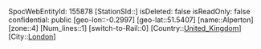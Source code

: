 ﻿---
location: [51.5407,-0.2997]
type: Station
tags:
- geo/Station
- Europe/United_Kingdom/London

---
SpocWebEntityId: 155878
[StationSId::]
isDeleted: false
isReadOnly: false
confidential: public
[geo-lon::-0.2997]
[geo-lat::51.5407]
[name::Alperton]
[zone::4]
[Num_lines::1]
[switch-to-Rail::0]
[Country::[United_Kingdom](geo/Continent/Europe/United_Kingdom.md)]
[City::[London](geo/Continent/Europe/United_Kingdom/London.md)]

